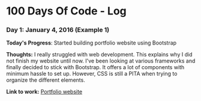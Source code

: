 # 100 Days Of Code - Log

### Day 1: January 4, 2016 (Example 1)

**Today's Progress**: Started building portfolio website using Bootstrap

**Thoughts:** I really struggled with web development. This explains why I did not finish my website until now. I've been looking at various frameworks and finally decided to stick with Bootstrap. It offers a lot of components with minimum hassle to set up. However, CSS is still a PITA when trying to organize the different elements.

**Link to work:** [Portfolio website](http://www.shafiqdaniel.com)
